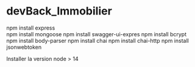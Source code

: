# devBack_Immobilier

npm install express  
npm install mongoose 
npm install swagger-ui-expres
npm install bcrypt
npm install body-parser
npm install chai
npm install chai-http
npm install jsonwebtoken

Installer la version node > 14